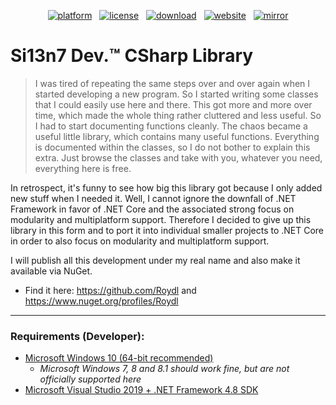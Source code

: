 <p align="center"><a href="https://dotnet.microsoft.com/download/dotnet-framework/net48"><img src="https://img.shields.io/badge/platform->=%20v4.8-lightgrey.svg?style=flat&logo=.net&logoColor=white" alt="platform"></a> &nbsp; <a href="https://github.com/SilDev/CSharpLib/blob/master/LICENSE.txt"><img src="https://img.shields.io/github/license/SilDev/CSharpLib.svg?style=flat" alt="license"></a> &nbsp; <a href="https://github.com/SilDev/CSharpLib/archive/master.zip"><img src="https://img.shields.io/badge/download-source-yellow.svg?style=flat" alt="download"></a> &nbsp; <a href="https://www.si13n7.com"><img src="https://img.shields.io/website/https/www.si13n7.com.svg?style=flat&down_color=red&down_message=offline&up_color=limegreen&up_message=online&logo=data%3Aimage%2Fpng%3Bbase64%2CiVBORw0KGgoAAAANSUhEUgAAAA4AAAAOCAYAAAAfSC3RAAAAAXNSR0IArs4c6QAAAARnQU1BAACxjwv8YQUAAAAJcEhZcwAADsMAAA7DAcdvqGQAAAEwSURBVDhPxZJNSgNBEIXnCp5AcCO4CmaTRRaKBhdCFkGCCKLgz2Y2RiQgCiqZzmi3CG4COj0X8ApewSt4Ba%2FQ9leZGpyVG8GComtq3qv3qmeS%2Fw9nikHMd5sVn3bqLx7zom1NcW8z%2F6G9CjoPm722rPEv45EJ21vD0O30AvX12IWDvTRsrPXrnjPlUYO0u3McVpZXhch5cnguZ7vVDWfpjRAZgPqc%2BIMEgKQe9Pfr0xn%2FBqZJjAUNQKilp5cC1gHYYz8Usc3OQsTz9HZWK5BMJwFDwrbWbuIXhfhg%2FDpWuE2mK5lEgQtiz4baU14u3V09i5peiipy6qVAxFWtZiflJiq8AAiIZx1CnxpStGmEpEHDZf4r2pUd%2BMjYxomoxJofo4L%2FHqyR57OF6vEvIkm%2BAYRc%2BWd4P97CAAAAAElFTkSuQmCC" alt="website"></a> &nbsp; <a href="https://www.si13n7.de"><img src="https://img.shields.io/website/https/www.si13n7.de.svg?style=flat&down_color=red&down_message=offline&label=mirror&up_color=limegreen&up_message=online&logo=data%3Aimage%2Fpng%3Bbase64%2CiVBORw0KGgoAAAANSUhEUgAAAA4AAAAOCAYAAAAfSC3RAAAAAXNSR0IArs4c6QAAAARnQU1BAACxjwv8YQUAAAAJcEhZcwAADsMAAA7DAcdvqGQAAAEwSURBVDhPxZJNSgNBEIXnCp5AcCO4CmaTRRaKBhdCFkGCCKLgz2Y2RiQgCiqZzmi3CG4COj0X8ApewSt4Ba%2FQ9leZGpyVG8GComtq3qv3qmeS%2Fw9nikHMd5sVn3bqLx7zom1NcW8z%2F6G9CjoPm722rPEv45EJ21vD0O30AvX12IWDvTRsrPXrnjPlUYO0u3McVpZXhch5cnguZ7vVDWfpjRAZgPqc%2BIMEgKQe9Pfr0xn%2FBqZJjAUNQKilp5cC1gHYYz8Usc3OQsTz9HZWK5BMJwFDwrbWbuIXhfhg%2FDpWuE2mK5lEgQtiz4baU14u3V09i5peiipy6qVAxFWtZiflJiq8AAiIZx1CnxpStGmEpEHDZf4r2pUd%2BMjYxomoxJofo4L%2FHqyR57OF6vEvIkm%2BAYRc%2BWd4P97CAAAAAElFTkSuQmCC" alt="mirror"></a></p>

# Si13n7 Dev.™ CSharp Library

> I was tired of repeating the same steps over and over again when I started developing a new program. So I started writing some classes that I could easily use here and there. This got more and more over time, which made the whole thing rather cluttered and less useful. So I had to start documenting functions cleanly. The chaos became a useful little library, which contains many useful functions. Everything is documented within the classes, so I do not bother to explain this extra. Just browse the classes and take with you, whatever you need, everything here is free.

In retrospect, it's funny to see how big this library got because I only added new stuff when I needed it. Well, I cannot ignore the downfall of .NET Framework in favor of .NET Core and the associated strong focus on modularity and multiplatform support. Therefore I decided to give up this library in this form and to port it into individual smaller projects to .NET Core in order to also focus on modularity and multiplatform support.

I will publish all this development under my real name and also make it available via NuGet.
- Find it here: https://github.com/Roydl and https://www.nuget.org/profiles/Roydl


***

### Requirements (Developer):
- [Microsoft Windows 10 (64-bit recommended)](https://www.microsoft.com/software-download/windows10)
   - _Microsoft Windows 7, 8 and 8.1 should work fine, but are not officially supported here_
- [Microsoft Visual Studio 2019 + .NET Framework 4.8 SDK](https://www.visualstudio.com/downloads/)